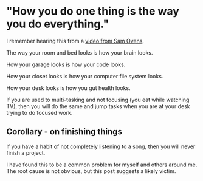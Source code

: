 # "How you do one thing is the way you do everything."

I remember hearing this from a [video from Sam Ovens](https://www.youtube.com/watch?v=wmFCs4ZFuOk&ab_channel=SamOvens).

The way your room and bed looks is how your brain looks.

How your garage looks is how your code looks.

How your closet looks is how your computer file system looks.

How your desk looks is how you gut health looks.

If you are used to multi-tasking and not focusing (you eat while watching TV), then you will do the same and jump tasks when you are at your desk trying to do focused work.

## Corollary - on finishing things
If you have a habit of not completely listening to a song, then you will never finish a project.

I have found this to be a common problem for myself and others around me. The root cause is not obvious, but this post suggests a likely victim.
